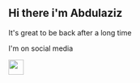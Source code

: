 ## Hi there i'm Abdulaziz

It's great to be back after a long time <br/>

I'm on social media <br/>

<a href="https://t.me/akiylov">
<img src="[https://encrypted-tbn0.gstatic.com/images?q=tbn:ANd9GcT-fPxIb9FDgc7yXQFCW_oB1mPlMJLZPAh_iA&s](https://i.pinimg.com/originals/0a/50/c1/0a50c1516e434e0108649d2987cfaeb0.jpg)" width="30px"/>
<a/>


